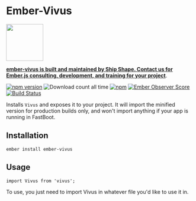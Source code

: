 # Ember-Vivus

<a href="https://shipshape.io/"><img src="http://i.imgur.com/bU4ABmk.png" width="100" height="100"/></a>

**[ember-vivus is built and maintained by Ship Shape. Contact us for Ember.js consulting, development, and training for your project](https://shipshape.io/ember-consulting)**.

[![npm version](https://badge.fury.io/js/ember-vivus.svg)](http://badge.fury.io/js/ember-vivus)
![Download count all time](https://img.shields.io/npm/dt/ember-vivus.svg)
[![npm](https://img.shields.io/npm/dm/ember-vivus.svg)]()
[![Ember Observer Score](http://emberobserver.com/badges/ember-vivus.svg)](http://emberobserver.com/addons/ember-vivus)
[![Build Status](https://travis-ci.org/shipshapecode/ember-vivus.svg)](https://travis-ci.org/shipshapecode/ember-vivus)

Installs `Vivus` and exposes it to your project. It will import the minified version for production builds only, and won't import anything if your app is running in FastBoot.

## Installation

`ember install ember-vivus`

## Usage

`import Vivus from 'vivus';`

To use, you just need to import Vivus in whatever file you'd like to use it in.
